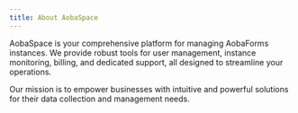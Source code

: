 ```yaml
---
title: About AobaSpace
---
```


AobaSpace is your comprehensive platform for managing AobaForms instances.
We provide robust tools for user management, instance monitoring,
billing, and dedicated support, all designed to streamline your operations.

Our mission is to empower businesses with intuitive and powerful solutions
for their data collection and management needs.
